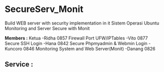 # SecureServ_Monit
Build WEB server with security implementation in it
  Sistem Operasi Ubuntu
  Monitoring and Server Secure with Monit  
  
**Members :**
  Ketua -Ridha 0857 
  Firewall Port UFW/IPTables -Vito 0877
  Secure SSH Login -Hana 0842
  Secure Phpmyadmin & Webmin Login -Kuncoro 0846
  Monitoring System and Web Server(Monit) -Danang 0826
  
Service :
- 
